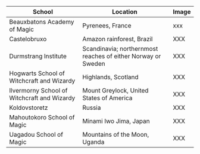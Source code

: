 |School|Location|Image|
|---|---|---|
Beauxbatons Academy of Magic | Pyrenees, France | xxx 
Castelobruxo | Amazon rainforest, Brazil | XXX 
Durmstrang Institute | Scandinavia; northernmost reaches of either Norway or Sweden | XXX 
Hogwarts School of Witchcraft and Wizardy | Highlands, Scotland | XXX 
Ilvermorny School of Witchcraft and Wizardy | Mount Greylock, United States of America | XXX 
Koldovstoretz | Russia | XXX 
Mahoutokoro School of Magic | Minami Iwo Jima, Japan | XXX 
Uagadou School of Magic | Mountains of the Moon, Uganda | XXX 
